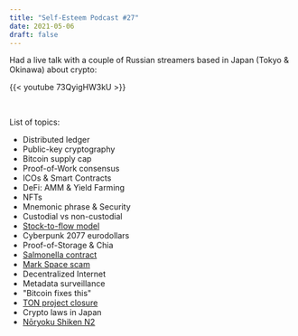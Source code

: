 ```yaml
---
title: "Self-Esteem Podcast #27"
date: 2021-05-06
draft: false
---
```


Had a live talk with a couple of Russian streamers based in Japan (Tokyo & Okinawa) about crypto:

{{< youtube 73QyigHW3kU >}}

<!--more-->
&nbsp;

List of topics:

- Distributed ledger
- Public-key cryptography
- Bitcoin supply cap
- Proof-of-Work consensus
- ICOs & Smart Contracts
- DeFi: AMM & Yield Farming
- NFTs
- Mnemonic phrase & Security
- Custodial vs non-custodial
- [Stock-to-flow model](https://www.lookintobitcoin.com/charts/stock-to-flow-model)
- Cyberpunk 2077 eurodollars
- Proof-of-Storage & Chia
- [Salmonella contract](https://github.com/Defi-Cartel/salmonella)
- [Mark Space scam](https://shitcoinoffering.com/from-russia-with-love-mark-space-scam-hit-three-time-stanley-cup-winner-for-4-mills)
- Decentralized Internet
- Metadata surveillance
- "Bitcoin fixes this"
- [TON project closure](https://telegra.ph/What-Was-TON-And-Why-It-Is-Over-05-12)
- Crypto laws in Japan
- [Nōryoku Shiken N2](https://en.wikipedia.org/wiki/Japanese-Language_Proficiency_Test)